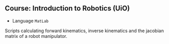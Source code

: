 ## Course: Introduction to Robotics (UiO)

- Language `MatLab`

Scripts calculating forward kinematics,
inverse kinematics and the jacobian matrix
of a robot manipulator.

